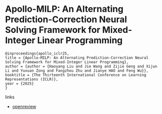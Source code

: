 # Apollo-MILP: An Alternating Prediction-Correction Neural Solving Framework for Mixed-Integer Linear Programming

```
@inproceedings{apollo_iclr25,
title = {Apollo-MILP: An Alternating Prediction-Correction Neural Solving Framework for Mixed-Integer Linear Programming},
author = {author = {Haoyang Liu and Jie Wang and Zijie Geng and Xijun Li and Yuxuan Zong and Fangzhou Zhu and Jianye HAO and Feng Wu}},
booktitle = {The Thirteenth International Conference on Learning Representations (ICLR)},
year = {2025}
}
```

links
- [openreview](https://openreview.net/forum?id=mFY0tPDWK8)
